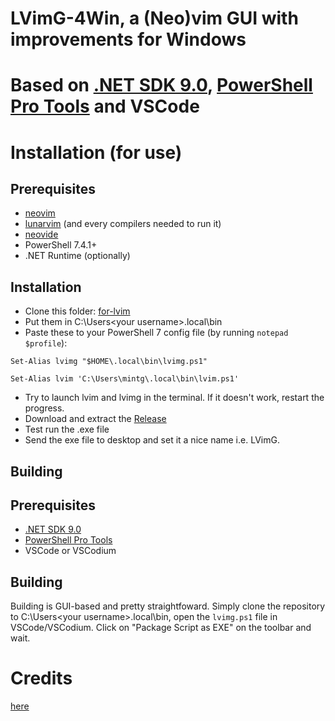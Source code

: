 # LVimG-4Win, a (Neo)vim GUI with improvements for Windows
# Based on [.NET SDK 9.0](https://dotnet.microsoft.com/en-us/download/visual-studio-sdks), [PowerShell Pro Tools](https://github.com/ironmansoftware/powershell-pro-tools) and VSCode

# Installation (for use)
## Prerequisites
- [neovim](https://github.com/neovim/neovim)
- [lunarvim](https://github.com/LunarVim/LunarVim) (and every compilers needed to run it)
- [neovide](https://github.com/neovide/neovide)
- PowerShell 7.4.1+
- .NET Runtime (optionally)

## Installation
- Clone this folder: [for-lvim](https://github.com/imchocomint/lvimg-4win/tree/main/for-lvim)
- Put them in C:\Users\<your username>\.local\bin
- Paste these to your PowerShell 7 config file (by running `notepad $profile`):

`Set-Alias lvimg "$HOME\.local\bin\lvimg.ps1"`

`Set-Alias lvim 'C:\Users\mintg\.local\bin\lvim.ps1'`

- Try to launch lvim and lvimg in the terminal. If it doesn't work, restart the progress.
- Download and extract the [Release](https://github.com/imchocomint/lvimg-4win/releases/tag/stable)
- Test run the .exe file
- Send the exe file to desktop and set it a nice name i.e. LVimG.

## Building
## Prerequisites
- [.NET SDK 9.0](https://dotnet.microsoft.com/en-us/download/visual-studio-sdks)
- [PowerShell Pro Tools](https://github.com/ironmansoftware/powershell-pro-tools)
- VSCode or VSCodium

## Building
Building is GUI-based and pretty straightfoward. Simply clone the repository to C:\Users\<your username>\.local\bin, open the `lvimg.ps1` file in VSCode/VSCodium. Click on "Package Script as EXE" on the toolbar and wait.

# Credits
[here](https://github.com/LunarVim/LunarVim/issues/1553#issuecomment-1342378723)
